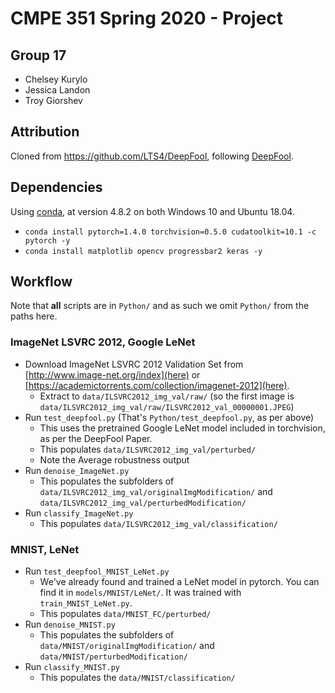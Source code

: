 # CMPE 351 Spring 2020 - Project

## Group 17

* Chelsey Kurylo
* Jessica Landon
* Troy Giorshev

## Attribution

Cloned from <https://github.com/LTS4/DeepFool>, following [DeepFool](https://arxiv.org/abs/1511.04599).

## Dependencies

Using [conda](https://docs.conda.io/en/latest/miniconda.html), at version 4.8.2 on both Windows 10 and Ubuntu 18.04.

* `conda install pytorch=1.4.0 torchvision=0.5.0 cudatoolkit=10.1 -c pytorch -y`
* `conda install matplotlib opencv progressbar2 keras -y`

## Workflow

Note that **all** scripts are in `Python/` and as such we omit `Python/` from the paths here.

### ImageNet LSVRC 2012, Google LeNet

* Download ImageNet LSVRC 2012 Validation Set from [http://www.image-net.org/index](here) or [https://academictorrents.com/collection/imagenet-2012](here).
  * Extract to `data/ILSVRC2012_img_val/raw/` (so the first image is `data/ILSVRC2012_img_val/raw/ILSVRC2012_val_00000001.JPEG`)
* Run `test_deepfool.py` (That's `Python/test_deepfool.py`, as per above)
  * This uses the pretrained Google LeNet model included in torchvision, as per the DeepFool Paper.
  * This populates `data/ILSVRC2012_img_val/perturbed/`
  * Note the Average robustness output
* Run `denoise_ImageNet.py`
  * This populates the subfolders of `data/ILSVRC2012_img_val/originalImgModification/` and `data/ILSVRC2012_img_val/perturbedModification/`
* Run `classify_ImageNet.py`
  * This populates `data/ILSVRC2012_img_val/classification/`

### MNIST, LeNet

* Run `test_deepfool_MNIST_LeNet.py`
  * We've already found and trained a LeNet model in pytorch.  You can find it in `models/MNIST/LeNet/`.  It was trained with `train_MNIST_LeNet.py`.
  * This populates `data/MNIST_FC/perturbed/`
* Run `denoise_MNIST.py`
  * This populates the subfolders of `data/MNIST/originalImgModification/` and `data/MNIST/perturbedModification/`
* Run `classify_MNIST.py`
  * This populates the `data/MNIST/classification/`
